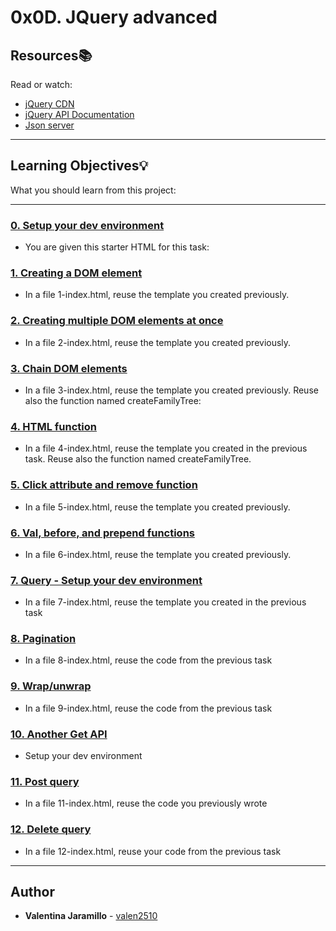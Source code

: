 # 0x0D. JQuery advanced

## Resources:books:
Read or watch:
* [jQuery CDN](https://intranet.hbtn.io/rltoken/6xUdG6WLcA4BVPp-0V2tHg)
* [jQuery API Documentation](https://intranet.hbtn.io/rltoken/EjK8s2oJzo6lMlK99wITJw)
* [Json server](https://intranet.hbtn.io/rltoken/lcjmc3fPYeTm47QmbnRs-Q)

---
## Learning Objectives:bulb:
What you should learn from this project:

---

### [0. Setup your dev environment](./0-index.html)
* You are given this starter HTML for this task:


### [1. Creating a DOM element](./1-index.html)
* In a file 1-index.html, reuse the template you created previously.


### [2. Creating multiple DOM elements at once](./2-index.html)
* In a file 2-index.html, reuse the template you created previously.


### [3. Chain DOM elements](./3-index.html)
* In a file 3-index.html, reuse the template you created previously. Reuse also the function named createFamilyTree:


### [4. HTML function](./4-index.html)
* In a file 4-index.html, reuse the template you created in the previous task. Reuse also the function named createFamilyTree.


### [5. Click attribute and remove function](./5-index.html)
* In a file 5-index.html, reuse the template you created previously.


### [6. Val, before, and prepend functions](./6-index.html)
* In a file 6-index.html, reuse the template you created previously.


### [7. Query - Setup your dev environment](./7-index.html)
* In a file 7-index.html, reuse the template you created in the previous task


### [8. Pagination](./8-index.html)
* In a file 8-index.html, reuse the code from the previous task


### [9. Wrap/unwrap](./9-index.html)
* In a file 9-index.html, reuse the code from the previous task


### [10. Another Get API](./10-index.html)
* Setup your dev environment


### [11. Post query](./11-index.html)
* In a file 11-index.html, reuse the code you previously wrote


### [12. Delete query](./12-index.html)
* In a file 12-index.html, reuse your code from the previous task

---

## Author
* **Valentina Jaramillo** - [valen2510](https://github.com/valen2510)
